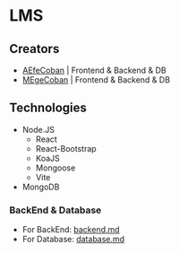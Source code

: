 # LMS

## Creators
- [AEfeCoban](https://github.com/aefecoban) | Frontend & Backend & DB
- [MEgeCoban](https://github.com/megecoban/) | Frontend & Backend & DB

## Technologies
- Node.JS
  - React
  - React-Bootstrap
  - KoaJS
  - Mongoose
  - Vite
- MongoDB

### BackEnd & Database
- For BackEnd: [backend.md](https://github.com/TwinSection/LMS_Soho/blob/main/backend.md)
- For Database: [database.md](https://github.com/TwinSection/LMS_Soho/blob/main/database.md)
